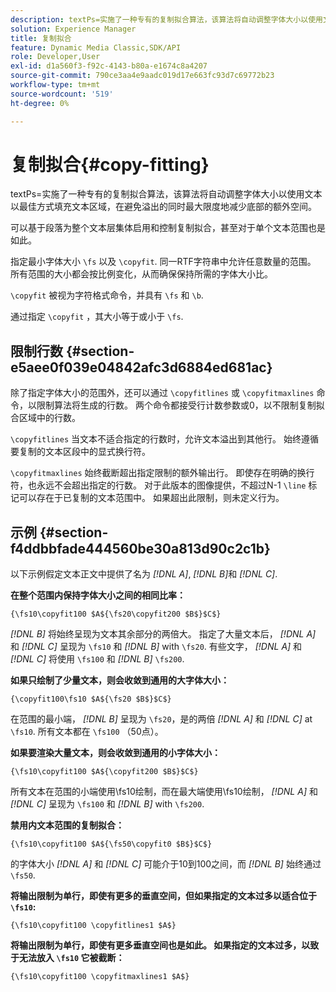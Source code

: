 ```yaml
---
description: textPs=实施了一种专有的复制拟合算法，该算法将自动调整字体大小以使用文本以最佳方式填充文本区域，在避免溢出的同时最大限度地减少底部的额外空间。
solution: Experience Manager
title: 复制拟合
feature: Dynamic Media Classic,SDK/API
role: Developer,User
exl-id: d1a560f3-f92c-4143-b80a-e1674c8a4207
source-git-commit: 790ce3aa4e9aadc019d17e663fc93d7c69772b23
workflow-type: tm+mt
source-wordcount: '519'
ht-degree: 0%

---
```


# 复制拟合{#copy-fitting}

textPs=实施了一种专有的复制拟合算法，该算法将自动调整字体大小以使用文本以最佳方式填充文本区域，在避免溢出的同时最大限度地减少底部的额外空间。

可以基于段落为整个文本层集体启用和控制复制拟合，甚至对于单个文本范围也是如此。

指定最小字体大小 `\fs` 以及 `\copyfit`. 同一RTF字符串中允许任意数量的范围。 所有范围的大小都会按比例变化，从而确保保持所需的字体大小比。

`\copyfit` 被视为字符格式命令，并具有 `\fs` 和 `\b`.

通过指定 `\copyfit` ，其大小等于或小于 `\fs`.

## 限制行数 {#section-e5aee0f039e04842afc3d6884ed681ac}

除了指定字体大小的范围外，还可以通过 `\copyfitlines` 或 `\copyfitmaxlines` 命令，以限制算法将生成的行数。 两个命令都接受行计数参数或0，以不限制复制拟合区域中的行数。

`\copyfitlines` 当文本不适合指定的行数时，允许文本溢出到其他行。 始终遵循要复制的文本区段中的显式换行符。

`\copyfitmaxlines` 始终截断超出指定限制的额外输出行。 即使存在明确的换行符，也永远不会超出指定的行数。 对于此版本的图像提供，不超过N-1 `\line` 标记可以存在于已复制的文本范围中。 如果超出此限制，则未定义行为。

## 示例 {#section-f4ddbbfade444560be30a813d90c2c1b}

以下示例假定文本正文中提供了名为 *[!DNL $A$]*, *[!DNL $B$]*&#x200B;和 *[!DNL $C$]*.

**在整个范围内保持字体大小之间的相同比率：**

`{\fs10\copyfit100 $A${\fs20\copyfit200 $B$}$C$}`

*[!DNL $B$]* 将始终呈现为文本其余部分的两倍大。 指定了大量文本后， *[!DNL $A$]* 和 *[!DNL $C$]* 呈现为 `\fs10` 和 *[!DNL $B$]* with `\fs20`. 有些文字， *[!DNL $A$]* 和 *[!DNL $C$]* 将使用 `\fs100` 和 *[!DNL $B$]* `\fs200`.

**如果只绘制了少量文本，则会收敛到通用的大字体大小：**

`{\copyfit100\fs10 $A${\fs20 $B$}$C$}`

在范围的最小端， *[!DNL $B$]* 呈现为 `\fs20`，是的两倍 *[!DNL $A$]* 和 *[!DNL $C$]* at `\fs10`. 所有文本都在 `\fs100` （50点）。

**如果要渲染大量文本，则会收敛到通用的小字体大小：**

`{\fs10\copyfit100 $A${\copyfit200 $B$}$C$}`

所有文本在范围的小端使用\fs10绘制，而在最大端使用\fs10绘制， *[!DNL $A$]* 和 *[!DNL $C$]* 呈现为 `\fs100` 和 *[!DNL $B$]* with `\fs200`.

**禁用内文本范围的复制拟合：**

`{\fs10\copyfit100 $A${\fs50\copyfit0 $B$}$C$}`

的字体大小 *[!DNL $A$]* 和 *[!DNL $C$]* 可能介于10到100之间，而 *[!DNL $B$]* 始终通过 `\fs50`.

**将输出限制为单行，即使有更多的垂直空间，但如果指定的文本过多以适合位于 `\fs10`:**

`{\fs10\copyfit100 \copyfitlines1 $A$}`

**将输出限制为单行，即使有更多垂直空间也是如此。 如果指定的文本过多，以致于无法放入 `\fs10` 它被截断：**

`{\fs10\copyfit100 \copyfitmaxlines1 $A$}`
